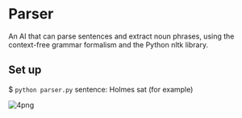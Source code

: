 # Parser

An AI that can parse sentences and extract noun phrases, using the context-free grammar formalism and the Python nltk library.

## Set up

$ `python parser.py`
sentence: Holmes sat (for example)


![4png](https://user-images.githubusercontent.com/96381612/206855847-6e0b3eee-49ce-4510-a339-5865eae3068d.png)
